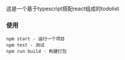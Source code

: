 
这是一个基于typescript搭配react组成的todolist

### 使用

```
npm start - 运行一个项目
npm test - 测试
npm run build - 构建打包
```


